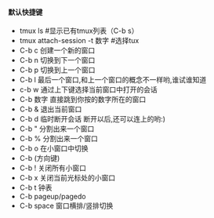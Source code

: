 #### 默认快捷键
* tmux ls #显示已有tmux列表（C-b s）
* tmux attach-session -t 数字 #选择tux
* C-b c 创建一个新的窗口
* C-b n 切换到下一个窗口
* C-b p 切换到上一个窗口
* C-b l 最后一个窗口,和上一个窗口的概念不一样哟,谁试谁知道
* c-b w 通过上下键选择当前窗口中打开的会话
* C-b 数字 直接跳到你按的数字所在的窗口
* C-b & 退出当前窗口
* C-b d 临时断开会话 断开以后,还可以连上的哟:)
* C-b " 分割出来一个窗口
* C-b % 分割出来一个窗口
* C-b o 在小窗口中切换
* C-b (方向键)
* C-b ! 关闭所有小窗口
* C-b x 关闭当前光标处的小窗口
* C-b t 钟表
* C-b pageup/pagedo
* C-b space 窗口横排/竖排切换